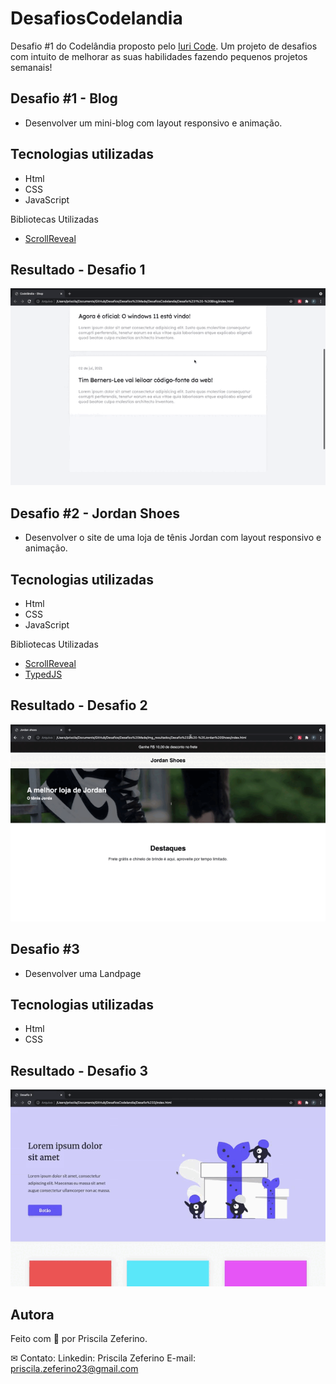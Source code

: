 # DesafiosCodelandia
 
Desafio #1 do Codelândia proposto pelo [Iuri Code](https://github.com/iuricode/desafios-codelandia). Um projeto de desafios com intuito de melhorar as suas habilidades fazendo pequenos projetos semanais!

## Desafio #1 - Blog

- Desenvolver um mini-blog com layout responsivo e animação. 

## Tecnologias utilizadas

- Html
- CSS
- JavaScript 

Bibliotecas Utilizadas

- [ScrollReveal](https://scrollrevealjs.org/guide/customization.html)

## Resultado - Desafio 1

![Desafio 1 - Blog](/Resultados/Desafio1.gif)

## Desafio #2 - Jordan Shoes

- Desenvolver o site de uma loja de tênis Jordan com layout responsivo e animação. 

## Tecnologias utilizadas

- Html
- CSS
- JavaScript 

Bibliotecas Utilizadas

- [ScrollReveal](https://scrollrevealjs.org/guide/customization.html)
- [TypedJS](https://mattboldt.com/demos/typed-js/)

## Resultado - Desafio 2

![Desafio 2 - Jordan Shoes](Resultados/Desafio2.gif)

## Desafio #3 

- Desenvolver uma Landpage

## Tecnologias utilizadas

- Html
- CSS

## Resultado - Desafio 3

![Desafio 3 - Landpage](Resultados/Desafio3.gif)

## Autora

Feito com 🧡 por Priscila Zeferino.

✉ Contato:
Linkedin: Priscila Zeferino
E-mail: priscila.zeferino23@gmail.com
